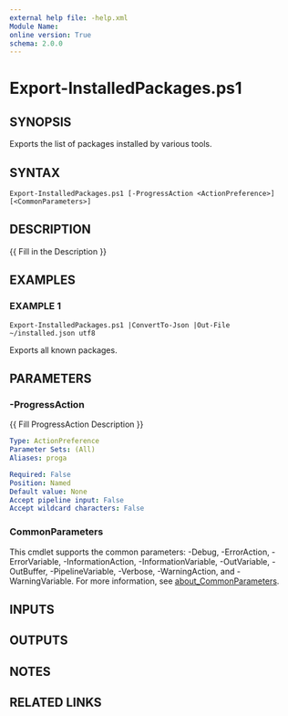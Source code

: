 ```yaml
---
external help file: -help.xml
Module Name:
online version: True
schema: 2.0.0
---
```


# Export-InstalledPackages.ps1

## SYNOPSIS
Exports the list of packages installed by various tools.

## SYNTAX

```
Export-InstalledPackages.ps1 [-ProgressAction <ActionPreference>] [<CommonParameters>]
```

## DESCRIPTION
{{ Fill in the Description }}

## EXAMPLES

### EXAMPLE 1
```
Export-InstalledPackages.ps1 |ConvertTo-Json |Out-File ~/installed.json utf8
```

Exports all known packages.

## PARAMETERS

### -ProgressAction
{{ Fill ProgressAction Description }}

```yaml
Type: ActionPreference
Parameter Sets: (All)
Aliases: proga

Required: False
Position: Named
Default value: None
Accept pipeline input: False
Accept wildcard characters: False
```

### CommonParameters
This cmdlet supports the common parameters: -Debug, -ErrorAction, -ErrorVariable, -InformationAction, -InformationVariable, -OutVariable, -OutBuffer, -PipelineVariable, -Verbose, -WarningAction, and -WarningVariable. For more information, see [about_CommonParameters](http://go.microsoft.com/fwlink/?LinkID=113216).

## INPUTS

## OUTPUTS

## NOTES

## RELATED LINKS
